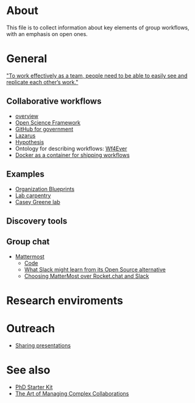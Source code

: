 # About
This file is to collect information about key elements of group workflows, with an emphasis on open ones.

# General
["To work effectively as a team, people need to be able to easily see and replicate each other’s work."](http://blog.okfn.org/2016/11/29/git-for-data-analysis-why-version-control-is-essential-collaboration-public-trust/)

## Collaborative workflows
* [overview](http://daniel.asia.wiki.org/view/welcome-visitors/view/collaborative-workflows)
* [Open Science Framework](https://osf.io/)
* [GitHub for government](https://github.com/government)
* [Lazarus](http://www.cs.manchester.ac.uk/our-research/activities/lazarus/)
* [Hypothesis](https://hypothes.is/)
* Ontology for describing workflows: [Wf4Ever](http://wf4ever.github.io/ro/)
* [Docker as a container for shipping workflows](https://docs.docker.com/introduction/understanding-docker/)

## Examples
* [Organization Blueprints](http://labcarpentry.org/blueprints/)
* [Lab carpentry](https://github.com/lab-carpentry/lab-carpentry.github.io)
* [Casey Greene lab](http://greenelab-onboarding.readthedocs.io/en/latest/communication.html)

## Discovery tools

## Group chat
* [Mattermost](http://mattermost.com)
  * [Code](https://github.com/mattermost/platform)
  * [What Slack might learn from its Open Source alternative](https://www.mattermost.org/what-slack-might-learn-from-its-open-source-alternative/)
  * [Choosing MatterMost over Rocket.chat and Slack](http://www.akitaonrails.com/2016/08/13/choosing-mattermost-over-rocket-chat-and-slack)

# Research enviroments

# Outreach
* [Sharing presentations](https://github.com/Daniel-Mietchen/datascience/blob/master/sharing-presentations.md)

# See also
* [PhD Starter Kit](https://raoofphysics.github.io/phd-starter-kit/)
* [The Art of Managing Complex Collaborations](http://sloanreview.mit.edu/article/the-art-of-managing-complex-collaborations/)
